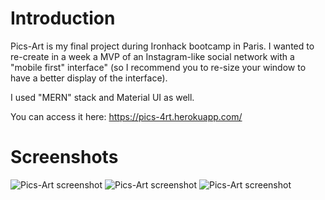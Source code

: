 # Introduction
Pics-Art is my final project during Ironhack bootcamp in Paris.
I wanted to re-create in a week a MVP of an Instagram-like social network with a "mobile first" interface" (so I recommend you to re-size your window to have a better display of the interface).

I used "MERN" stack and Material UI as well.

You can access it here: https://pics-4rt.herokuapp.com/

# Screenshots
![Pics-Art screenshot](https://res.cloudinary.com/direuudpy/image/upload/v1599498459/Misc/pics1_dbfrfm.png)
![Pics-Art screenshot](https://res.cloudinary.com/direuudpy/image/upload/v1599498459/Misc/pics2_hes1hi.png)
![Pics-Art screenshot](https://res.cloudinary.com/direuudpy/image/upload/v1599498459/Misc/pics3_p2ozjc.png)
